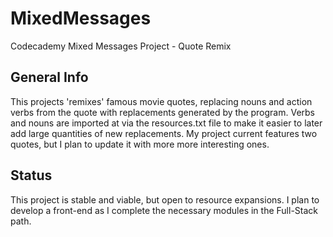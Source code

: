 # MixedMessages
Codecademy Mixed Messages Project - Quote Remix
## General Info
This projects 'remixes' famous movie quotes, replacing nouns and action verbs from the quote with replacements generated by the program. Verbs and nouns are imported at via the resources.txt file to make it easier to later add large quantities of new replacements. My project current features two quotes, but I plan to update it with more more interesting ones.

## Status
This project is stable and viable, but open to resource expansions. I plan to develop a front-end as I complete the necessary modules in the Full-Stack path.
